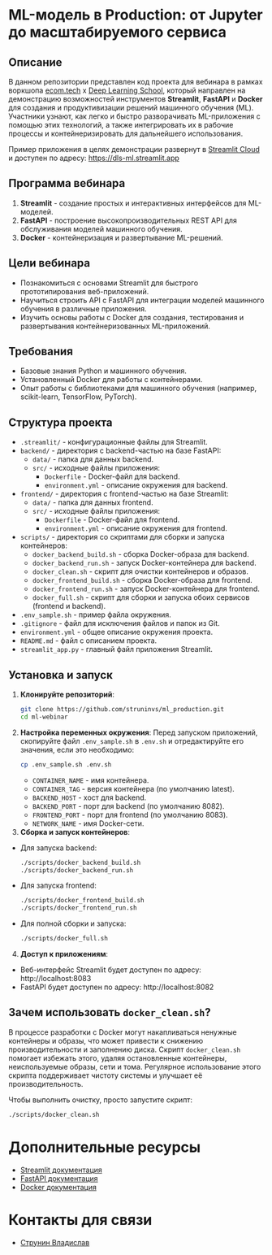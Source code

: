 # ML-модель в Production: от Jupyter до масштабируемого сервиса

## Описание
В данном репозитории представлен код проекта для вебинара в рамках воркшопа [ecom.tech](https://ecom.tech/) x [Deep Learning School](https://dls.samcs.ru/), который направлен на демонстрацию возможностей инструментов **Streamlit**, **FastAPI** и **Docker** для создания и продуктивизации решений машинного обучения (ML). Участники узнают, как легко и быстро разворачивать ML-приложения с помощью этих технологий, а также интегрировать их в рабочие процессы и контейнеризировать для дальнейшего использования. 

Пример приложения в целях демонстрации развернут в [Streamlit Cloud](https://share.streamlit.io/) и доступен по адресу: https://dls-ml.streamlit.app

## Программа вебинара
1. **Streamlit** - создание простых и интерактивных интерфейсов для ML-моделей.
2. **FastAPI** - построение высокопроизводительных REST API для обслуживания моделей машинного обучения.
3. **Docker** - контейнеризация и развертывание ML-решений.

## Цели вебинара
- Познакомиться с основами Streamlit для быстрого прототипирования веб-приложений.
- Научиться строить API с FastAPI для интеграции моделей машинного обучения в различные приложения.
- Изучить основы работы с Docker для создания, тестирования и развертывания контейнеризованных ML-приложений.

## Требования
- Базовые знания Python и машинного обучения.
- Установленный Docker для работы с контейнерами.
- Опыт работы с библиотеками для машинного обучения (например, scikit-learn, TensorFlow, PyTorch).

## Структура проекта
- `.streamlit/` - конфигурационные файлы для Streamlit.
- `backend/` - директория с backend-частью на базе FastAPI:
  - `data/` - папка для данных backend.
  - `src/` - исходные файлы приложения:
    - `Dockerfile` - Docker-файл для backend.
    - `environment.yml` - описание окружения для backend.
- `frontend/` - директория с frontend-частью на базе Streamlit:
  - `data/` - папка для данных frontend.
  - `src/` - исходные файлы приложения:
    - `Dockerfile` - Docker-файл для frontend.
    - `environment.yml` - описание окружения для frontend.
- `scripts/` - директория со скриптами для сборки и запуска контейнеров:
  - `docker_backend_build.sh` - сборка Docker-образа для backend.
  - `docker_backend_run.sh` - запуск Docker-контейнера для backend.
  - `docker_clean.sh` - скрипт для очистки контейнеров и образов.
  - `docker_frontend_build.sh` - сборка Docker-образа для frontend.
  - `docker_frontend_run.sh` - запуск Docker-контейнера для frontend.
  - `docker_full.sh` - скрипт для сборки и запуска обоих сервисов (frontend и backend).
- `.env_sample.sh` - пример файла окружения.
- `.gitignore` - файл для исключения файлов и папок из Git.
- `environment.yml` - общее описание окружения проекта.
- `README.md` - файл с описанием проекта.
- `streamlit_app.py` - главный файл приложения Streamlit.


## Установка и запуск
1. **Клонируйте репозиторий**:
    ```bash
    git clone https://github.com/struninvs/ml_production.git
    cd ml-webinar
    ```
2. **Настройка переменных окружения**: Перед запуском приложений, скопируйте файл ```.env_sample.sh``` в ```.env.sh``` и отредактируйте его значения, если это необходимо:
    ```bash
    cp .env_sample.sh .env.sh
    ```
    * ```CONTAINER_NAME``` - имя контейнера.
    * ```CONTAINER_TAG``` - версия контейнера (по умолчанию latest).
    * ```BACKEND_HOST``` - хост для backend.
    * ```BACKEND_PORT``` - порт для backend (по умолчанию 8082).
    * ```FRONTEND_PORT``` - порт для frontend (по умолчанию 8083).
    * ```NETWORK_NAME``` - имя Docker-сети.
3. **Сборка и запуск контейнеров**:
  * Для запуска backend:
    ```bash
    ./scripts/docker_backend_build.sh
    ./scripts/docker_backend_run.sh
    ```
  * Для запуска frontend:
    ```bash
    ./scripts/docker_frontend_build.sh
    ./scripts/docker_frontend_run.sh
    ```
  * Для полной сборки и запуска:
    ```bash
    ./scripts/docker_full.sh
    ```
4. **Доступ к приложениям**:
  * Веб-интерфейс Streamlit будет доступен по адресу: http://localhost:8083
  * FastAPI будет доступен по адресу: http://localhost:8082

## Зачем использовать `docker_clean.sh`?

В процессе разработки с Docker могут накапливаться ненужные контейнеры и образы, что может привести к снижению производительности и заполнению диска. Скрипт `docker_clean.sh` помогает избежать этого, удаляя остановленные контейнеры, неиспользуемые образы, сети и тома. Регулярное использование этого скрипта поддерживает чистоту системы и улучшает её производительность.

Чтобы выполнить очистку, просто запустите скрипт:

```bash
./scripts/docker_clean.sh
```

# Дополнительные ресурсы
* [Streamlit документация](https://docs.streamlit.io/)
* [FastAPI документация](https://fastapi.tiangolo.com/ru/tutorial/#_1)
* [Docker документация](https://docs.docker.com/reference/cli/docker/)

# Контакты для связи

* [Струнин Владислав](https://t.me/struninvs) 